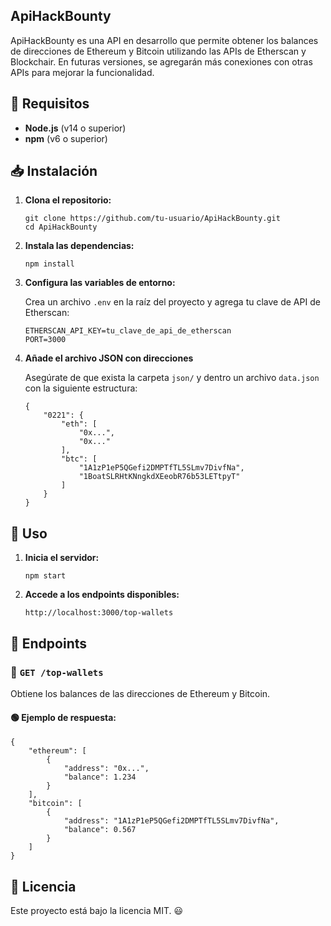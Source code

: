 ## ApiHackBounty

ApiHackBounty es una API en desarrollo que permite obtener los balances de direcciones de Ethereum y Bitcoin utilizando las APIs de Etherscan y Blockchair. En futuras versiones, se agregarán más conexiones con otras APIs para mejorar la funcionalidad.

## 🚀 Requisitos

- **Node.js** (v14 o superior)
- **npm** (v6 o superior)

## 📥 Instalación

1. **Clona el repositorio:**
    ```
    git clone https://github.com/tu-usuario/ApiHackBounty.git
    cd ApiHackBounty
    ```

2. **Instala las dependencias:**
    ```
    npm install
    ```

3. **Configura las variables de entorno:**
   
   Crea un archivo `.env` en la raíz del proyecto y agrega tu clave de API de Etherscan:
    ```env
    ETHERSCAN_API_KEY=tu_clave_de_api_de_etherscan
    PORT=3000
    ```

4. **Añade el archivo JSON con direcciones**
   
   Asegúrate de que exista la carpeta `json/` y dentro un archivo `data.json` con la siguiente estructura:
    ```
    {
        "0221": {
            "eth": [
                "0x...",
                "0x..."
            ],
            "btc": [
                "1A1zP1eP5QGefi2DMPTfTL5SLmv7DivfNa",
                "1BoatSLRHtKNngkdXEeobR76b53LETtpyT"
            ]
        }
    }
    ```

## 🚀 Uso

1. **Inicia el servidor:**
    ```
    npm start
    ```

2. **Accede a los endpoints disponibles:**
    ```
    http://localhost:3000/top-wallets
    ```

## 🔗 Endpoints

### 📌 `GET /top-wallets`
Obtiene los balances de las direcciones de Ethereum y Bitcoin.

#### 🟢 **Ejemplo de respuesta:**
```
{
    "ethereum": [
        {
            "address": "0x...",
            "balance": 1.234
        }
    ],
    "bitcoin": [
        {
            "address": "1A1zP1eP5QGefi2DMPTfTL5SLmv7DivfNa",
            "balance": 0.567
        }
    ]
}
```

## 📜 Licencia
Este proyecto está bajo la licencia MIT. 😃

